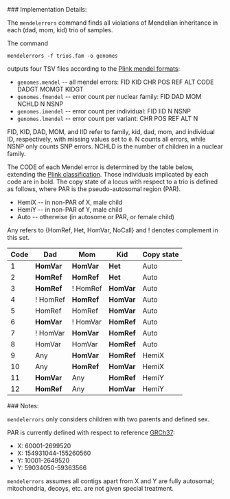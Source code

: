 <div class="cmdhead"></div>

<div class="description"></div>

<div class="synopsis"></div>

<div class="options"></div>

<div class="cmdsubsection">
### Implementation Details:

The `mendelerrors` command finds all violations of Mendelian inheritance in each (dad, mom, kid) trio of samples.

The command
```
mendelerrors -f trios.fam -o genomes
```
outputs four TSV files according to the [Plink mendel formats](https://www.cog-genomics.org/plink2/formats#mendel):

- `genomes.mendel` -- all mendel errors: FID KID CHR POS REF ALT CODE DADGT MOMGT KIDGT
- `genomes.fmendel` -- error count per nuclear family: FID DAD MOM NCHLD N NSNP
- `genomes.imendel` -- error count per individual: FID IID N NSNP
- `genomes.lmendel` -- error count per variant: CHR POS REF ALT N

FID, KID, DAD, MOM, and IID refer to family, kid, dad, mom, and individual ID, respectively, with missing values set to `0`.
N counts all errors, while NSNP only counts SNP errors.
NCHLD is the number of children in a nuclear family.

The CODE of each Mendel error is determined by the table below, extending the [Plink classification](https://www.cog-genomics.org/plink2/basic_stats#mendel).
Those individuals implicated by each code are in bold.
The copy state of a locus with respect to a trio is defined as follows, where PAR is the pseudo-autosomal region (PAR).

- HemiX -- in non-PAR of X, male child
- HemiY -- in non-PAR of Y, male child
- Auto -- otherwise (in autosome or PAR, or female child)

Any refers to {HomRef, Het, HomVar, NoCall} and ! denotes complement in this set.

Code | Dad | Mom | Kid | Copy state
---|---|---|---|---
1 | **HomVar** | **HomVar** | **Het** | Auto
2 | **HomRef** | **HomRef** |  **Het** | Auto
3 | **HomRef** | ! HomRef | **HomVar** | Auto
4 | ! HomRef | **HomRef** | **HomVar** | Auto
5 | HomRef | HomRef | **HomVar** | Auto
6 | **HomVar** | ! HomVar | **HomRef** | Auto
7 | ! HomVar | **HomVar** | **HomRef** | Auto
8 | HomVar | HomVar | **HomRef** | Auto
9 | Any | **HomVar** | **HomRef** | HemiX
10 | Any | **HomRef** | **HomVar** | HemiX
11 | **HomVar** | Any | **HomRef** | HemiY
12 | **HomRef** | Any | **HomVar** | HemiY

</div>

<div class="cmdsubsection">
### Notes:

`mendelerrors` only considers children with two parents and defined sex.

PAR is currently defined with respect to reference [GRCh37](http://www.ncbi.nlm.nih.gov/projects/genome/assembly/grc/human/):

- X: 60001-2699520
- X: 154931044-155260560
- Y: 10001-2649520
- Y: 59034050-59363566

`mendelerrors` assumes all contigs apart from X and Y are fully autosomal; mitochondria, decoys, etc. are not given special treatment.

</div>
